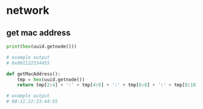 # network

## get mac address

```python
print(hex(uuid.getnode()))

# example output
# 0x001122334455
```

```python
def getMacAddress():
    tmp = hex(uuid.getnode())
    return tmp[2:4] + ':' + tmp[4:6] + ':' + tmp[6:8] + ':' + tmp[8:10] + ':' + tmp[10:12] + ':' + tmp[12:14]

# example output
# 00:11:22:33:44:55
```
